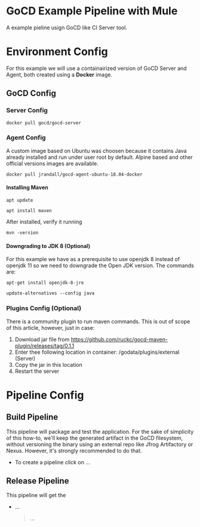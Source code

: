 # GoCD Example Pipeline with Mule

A example pieline usign GoCD like CI Server tool.


# Environment Config

For this example we will use a containairized version of GoCD Server and Agent, both created using a **Docker** image.

## GoCD Config

### Server Config

```
docker pull gocd/gocd-server
```

### Agent Config
A custom image based on Ubuntu was choosen because it contains Java already installed and run under user root by default.
Alpine based and other official versions images are available.

```
docker pull jrandall/gocd-agent-ubuntu-18.04-docker
```
#### Installing Maven

```
apt update
```
```
apt install maven
```

After installed, verify it running
```
mvn -version
```

#### Downgrading to JDK 8 (Optional)
For this example we have as a prerequisite to use openjdk 8 instead of openjdk 11 so we need to downgrade the Open JDK version. The commands are:

```
apt-get install openjdk-8-jre
```
```
update-alternatives --config java
```

### Plugins Config (Optional)
There is a community plugin to run maven commands. This is out of scope of this article, however, just in case:
1) Download jar file from
https://github.com/ruckc/gocd-maven-plugin/releases/tag/0.1.1
2) Enter thee following location in container: /godata/plugins/external (Server)
3) Copy the jar in this location
4) Restart the server

# Pipeline Config

## Build Pipeline
This pipeline will package and test the application. For the sake of simplicity of this how-to, we'll keep the generated artifact in the GoCD filesystem, without versioning the binary using an external repo like Jfrog Artifactory or Nexus. However, it's strongly recommended to do that.

- To create a pipeline click on ...
	> 

## Release Pipeline
This pipeline will get the 
- ...
	> ...
